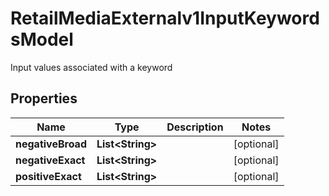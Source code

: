 

# RetailMediaExternalv1InputKeywordsModel

Input values associated with a keyword

## Properties

| Name | Type | Description | Notes |
|------------ | ------------- | ------------- | -------------|
|**negativeBroad** | **List&lt;String&gt;** |  |  [optional] |
|**negativeExact** | **List&lt;String&gt;** |  |  [optional] |
|**positiveExact** | **List&lt;String&gt;** |  |  [optional] |



